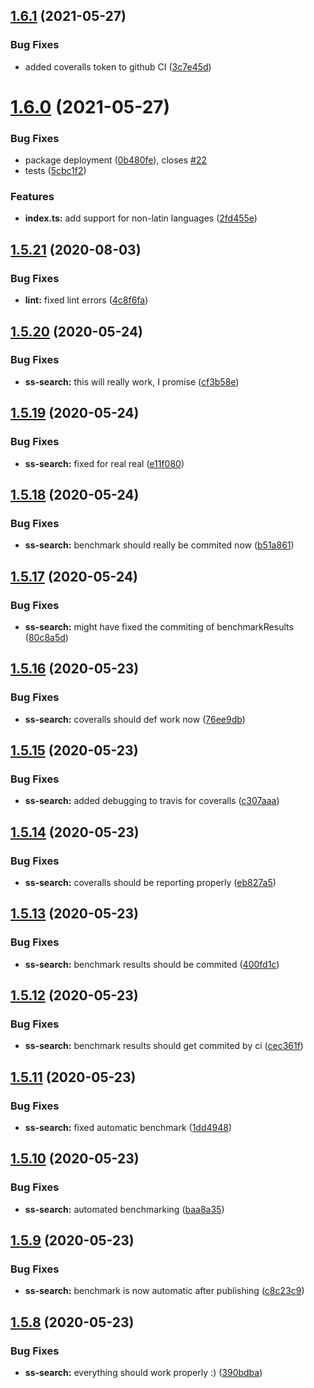 ## [1.6.1](https://github.com/yann510/ss-search/compare/v1.6.0...v1.6.1) (2021-05-27)


### Bug Fixes

* added coveralls token to github CI ([3c7e45d](https://github.com/yann510/ss-search/commit/3c7e45d57cd0299af980668defd633804d83f1c8))

# [1.6.0](https://github.com/yann510/ss-search/compare/v1.5.21...v1.6.0) (2021-05-27)


### Bug Fixes

* package deployment ([0b480fe](https://github.com/yann510/ss-search/commit/0b480feda195259159ecb256af15651902523398)), closes [#22](https://github.com/yann510/ss-search/issues/22)
* tests ([5cbc1f2](https://github.com/yann510/ss-search/commit/5cbc1f23c8900f88427a1a710b2ca08194b4eb1a))


### Features

* **index.ts:** add support for non-latin languages ([2fd455e](https://github.com/yann510/ss-search/commit/2fd455edf2ed423ad6138e1b5b0ef0e78a8fa52c))

## [1.5.21](https://github.com/yann510/ss-search/compare/v1.5.20...v1.5.21) (2020-08-03)


### Bug Fixes

* **lint:** fixed lint errors ([4c8f6fa](https://github.com/yann510/ss-search/commit/4c8f6fa55de196e9eb3d13ca7c1ae97f82caa954))

## [1.5.20](https://github.com/yann510/ss-search/compare/v1.5.19...v1.5.20) (2020-05-24)


### Bug Fixes

* **ss-search:** this will really work, I promise ([cf3b58e](https://github.com/yann510/ss-search/commit/cf3b58ea81b6f9a9ba6887e4aa199846d9e03774))

## [1.5.19](https://github.com/yann510/ss-search/compare/v1.5.18...v1.5.19) (2020-05-24)


### Bug Fixes

* **ss-search:** fixed for real real ([e11f080](https://github.com/yann510/ss-search/commit/e11f08006128dd34cfca35300cae4d0f2cdd3267))

## [1.5.18](https://github.com/yann510/ss-search/compare/v1.5.17...v1.5.18) (2020-05-24)


### Bug Fixes

* **ss-search:** benchmark should really be commited now ([b51a861](https://github.com/yann510/ss-search/commit/b51a86135940fc59c953294c37588a0c8a867636))

## [1.5.17](https://github.com/yann510/ss-search/compare/v1.5.16...v1.5.17) (2020-05-24)


### Bug Fixes

* **ss-search:** might have fixed the commiting of benchmarkResults ([80c8a5d](https://github.com/yann510/ss-search/commit/80c8a5da7a86e9b57037477ccee50388303084c6))

## [1.5.16](https://github.com/yann510/ss-search/compare/v1.5.15...v1.5.16) (2020-05-23)


### Bug Fixes

* **ss-search:** coveralls should def work now ([76ee9db](https://github.com/yann510/ss-search/commit/76ee9db17a19c9960e84f232fb3955f2f24ed6a6))

## [1.5.15](https://github.com/yann510/ss-search/compare/v1.5.14...v1.5.15) (2020-05-23)


### Bug Fixes

* **ss-search:** added debugging to travis for coveralls ([c307aaa](https://github.com/yann510/ss-search/commit/c307aaaa195aaf03f68ad297c66162864016bfe4))

## [1.5.14](https://github.com/yann510/ss-search/compare/v1.5.13...v1.5.14) (2020-05-23)


### Bug Fixes

* **ss-search:** coveralls should be reporting properly ([eb827a5](https://github.com/yann510/ss-search/commit/eb827a5d314064b921a376057989dbf3d7aace0e))

## [1.5.13](https://github.com/yann510/ss-search/compare/v1.5.12...v1.5.13) (2020-05-23)


### Bug Fixes

* **ss-search:** benchmark results should be commited ([400fd1c](https://github.com/yann510/ss-search/commit/400fd1c961514802ee27f3062a33d147c02043e7))

## [1.5.12](https://github.com/yann510/ss-search/compare/v1.5.11...v1.5.12) (2020-05-23)


### Bug Fixes

* **ss-search:** benchmark results should get commited by ci ([cec361f](https://github.com/yann510/ss-search/commit/cec361f88218e8d49043414cf75e493af3138ac4))

## [1.5.11](https://github.com/yann510/ss-search/compare/v1.5.10...v1.5.11) (2020-05-23)


### Bug Fixes

* **ss-search:** fixed automatic benchmark ([1dd4948](https://github.com/yann510/ss-search/commit/1dd4948517ceb7fe39bac2acad354449882eea00))

## [1.5.10](https://github.com/yann510/ss-search/compare/v1.5.9...v1.5.10) (2020-05-23)


### Bug Fixes

* **ss-search:** automated benchmarking ([baa8a35](https://github.com/yann510/ss-search/commit/baa8a351dd338a9268b0de53037c8cbb6b003b70))

## [1.5.9](https://github.com/yann510/ss-search/compare/v1.5.8...v1.5.9) (2020-05-23)


### Bug Fixes

* **ss-search:** benchmark is now automatic after publishing ([c8c23c9](https://github.com/yann510/ss-search/commit/c8c23c9f6465b8b924ba3661f72f175c81a55321))

## [1.5.8](https://github.com/yann510/ss-search/compare/v1.5.7...v1.5.8) (2020-05-23)


### Bug Fixes

* **ss-search:** everything should work properly :) ([390bdba](https://github.com/yann510/ss-search/commit/390bdba6764602d5a8b6beaafd7fd1d20f9872d0))
